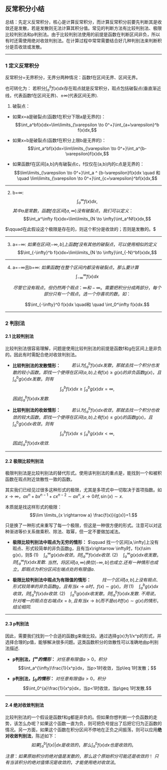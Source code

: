 ## 反常积分小结
总结：先定义反常积分，核心是计算反常积分，而计算反常积分前要先判断其是收敛还是发散，若是发散则无法计算其积分值。常见的判断方法有比较判别法、极限比较判别法和p判别法。由于比较判别法使用的前提是函数在判断区间非负，所以有时还需使用绝对收敛判别法。在计算过程中常常需要结合好几种判别法来判断积分是否收敛或发散。


----

### 1 定义反常积分
反常积分=无界积分，无界分两种情况：函数f在区间无界、区间无界。

也可转化为：
若积分$\int_a ^b f(x)dx$存在瑕点就是反常积分，瑕点包括破裂点(垂直渐近线，代表函数f在区间无界)、$\pm \infty$(代表区间无界).

1. 破裂点：
- 如果x=a是破裂点(函数f在积分下限a是无界的)：
$$\int_a^bf(x)dx=\lim\limits_{\varepsilon \to 0^+}\int_{a+\varepsilon}^b f(x)dx,$$

- 如果x=b是破裂点(函数f在积分上限b是无界的)：
$$\int_a^bf(x)dx=\lim\limits_{\varepsilon \to 0^+}\int_a^{b-\varepsilon}f(x)dx,$$

- 如果函数f在区间[a,b]内有破裂点c，f仅仅在(a,b)内的c点是无界的：
$$\lim\limits_{\varepsilon \to 0^+}\int_a ^ {b-\varepsilon}f(x)dx  \quad  和  \quad  \lim\limits_{\varepsilon \to 0^+}\int_{c+\varepsilon}^bf(x)dx,$$


----

2. b=$\infty$:
$$\int_a^\infty f(x)dx,$$
$其中a是常数，函数f在区间[a,\infty)没有破裂点，我们可以定义：$
$$\int_a^\infty f(x)dx=\lim\limits_{N \to \infty}\int_a^Nf(x)dx,$$

$\qquad在此假设这个极限是存在的，则这个积分是收敛的；否则是发散的。$

----
3. a=$-\infty$: 
$如果在区间(-\infty,b]上函数f没有其他的破裂点，可以使用相似的定义$
  $$\int_{-\infty}^b f(x)dx=\lim\limits_{N \to \infty}\int_{-N}^bf(x)dx,$$
----
4. a=$-\infty$且b=$\infty$:
$如果函数f在整个区间内都没有破裂点，那么要计算$
   $$\int_{-\infty}^\infty f(x)dx$$
   
   $$尽管它没有瑕点，但仍然两个瑕点：\infty 和-\infty。需要把积分分成两部分，每个部分只有一个瑕点，选一个你喜欢的数，如：$$

   $$\int_{-\infty}^0 f(x)dx \quad和  \quad \int_0^\infty f(x)dx.$$


----
### 2 判别法
#### 2.1 比较判别法
比较判别法很容易理解，问题是使用比较判别法的前提是函数f和g在区间上是非负的。因此有时需配合绝对收敛判别法。

- **比较判别法的发散情形：**
$\qquad 若认为\int_a^bf(x)dx发散，那就去找一个积分也发散的较小函数，即找一个使得在区间(a,b)上有f(x)\geq g(x)的非负函数g(x)，且\int_a^bg(x)dx发散，则有$
  $$\int_a^bf(x)dx\geq \int_a^bg(x)dx=\infty,$$
  $因此\int_a^bf(x)dx发散.$


- **比较判别法的收敛情形：**
  $\qquad 若认为\int_a^bf(x)dx收敛，那就去找一个积分也收敛的较大函数，即找一个使得在区间(a,b)上有f(x)\leq g(x)的函数g(x)，且\int_a^bg(x)dx收敛，则有$
  $$\int_a^bf(x)dx\leq \int_a^bg(x)dx<\infty,$$
  $因此\int_a^bf(x)dx收敛.$

----

#### 2.2 极限比较判别法

极限判别法是比较判别法的替代形式。使用该判别法的重点是，能找到一个和被积函数在瑕点附近敛散性一致的函数。

其实我们已经见过很多这种形式的极限，尤其是多项式中一切取决于首项指数。如$x \rightarrow \infty，ax^n+bx^{n-1}+cx^{n-2} \sim ax^n , x\rightarrow 0时, \sin(x) \sim x.$

本质就是找这样形式的极限：
$$\lim \limits_{x \rightarrow a} \frac{f(x)}{g(x)}=1.$$

只是换了一种形式来重写了每一个极限，但这是一种很方便的形式。注意可以对这种渐进等价关系做乘积、除法、取幂，但一定不要做加减法。

- **极限比较判别法中瑕点为无穷的情形：**
  $\qquad  找一个区间[a,\infty]上没有瑕点、形式较简单的非负函数g，且有当x\rightarrow \infty时，f(x)\sim g(x)，则$
   $(1)\quad  \int_a^\infty g(x)dx收敛，则\int_a^\infty f(x)dx收敛.$
   $(2)\quad  \int_a^\infty g(x)dx收发散，则\int_a^\infty f(x)dx发散.$
  $当然，将区间[a,\infty)换位(-\infty,b]也成立.还有一种情形也成立，即瑕点为积分区间左端点处的有限值a.$


- **极限比较判别法中瑕点为有限值的情形：**
  $\qquad  找一个区间[a,b]上没有瑕点、形式较简单的非负函数g，且有当x\rightarrow a时，f(x)\sim g(x)，则$
  $(1)\quad  \int_a^b g(x)dx收敛，则\int_a^b f(x)dx收敛.$
   $(2)\quad  \int_a^b g(x)dx收发散，则\int_a^b f(x)dx发散.$
  $不用说，针对唯一的瑕点在右端点x=b,且有当x\rightarrow b(而不是a)时f(x)\sim g(x)的情形，结论相同.$


----

#### 2.3 p判别法
因此，需要我们找到一个合适的函数g来做比较。通过选择g(x)为1/x^p的形式，并选择合理的p值，能够解决很多问题。这类函数积分的敛散性可以准确地由p判别法描述.
- **p判别法，$\int^{\infty}的情形：$**
  $对任意有限值a>0，积分$
  $$\int_a^{\infty}\frac{1}{x^p}dx，当p>1时收敛，当p\leq 1时发散；$$


- **p判别法，$\int_0的情形：$**
  $对任意有限值a>0，积分$
  $$\int_0^{a}\frac{1}{x^p}dx，当p<1时收敛，当p\geq 1时发散.$$

----
#### 2.4 绝对收敛判别法
比较判别法的一个假设是函数f和g都是非负的。但如果你想判断一个负函数的走势，该怎么办呢？如果这个函数一直为负，则可把负号提出了后把它归为正函数的情况。另一方面，如果这个函数在积分区间不停地在正负之间振荡，则可以应用**绝对收敛判别法**，陈述如下：
$$如果\int_a^b|f(x)|dx是收敛的，那么\int_a^bf(x)dx也是收敛的。$$

$注意：如果原始积分的绝对值是发散的，那么这个原始积分可能还是收敛的！$
$只有当该积分的绝对值情况是收敛的，才能使用绝对收敛法。$

